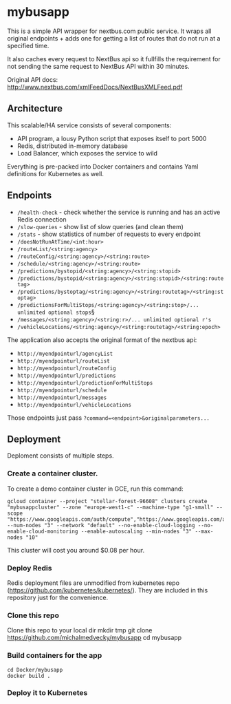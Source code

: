 # mybusapp

This is a simple API wrapper for nextbus.com public service. It wraps all original endpoints + adds one for getting a list of routes that do not run at a specified time.

It also caches every request to NextBus api so it fullfills the requirement for not sending the same request to NextBus API within 30 minutes.

Original API docs: http://www.nextbus.com/xmlFeedDocs/NextBusXMLFeed.pdf

## Architecture

This scalable/HA service consists of several components:
- API program, a lousy Python script that exposes itself to port 5000
- Redis, distributed in-memory database
- Load Balancer, which exposes the service to wild

Everything is pre-packed into Docker containers and contains Yaml definitions for Kubernetes as well.

## Endpoints

* `/health-check` - check whether the service is running and has an active Redis connection
* `/slow-queries` - show list of slow queries (and clean them)
* `/stats` - show statistics of number of requests to every endpoint
* `/doesNotRunAtTime/<int:hour>`
* `/routeList/<string:agency>`
* `/routeConfig/<string:agency>/<string:route>`
* `/schedule/<string:agency>/<string:route>`
* `/predictions/bystopid/<string:agency>/<string:stopid>`
* `/predictions/bystopid/<string:agency>/<string:stopid>/<string:routetag>`
* `/predictions/bystoptag/<string:agency>/<string:routetag>/<string:stoptag>`
* `/predictionsForMultiStops/<string:agency>/<string:stop>/... unlimited optional stops`§
* `/messages/<string:agency>/<string:r>/... unlimited optional r's`
* `/vehicleLocations/<string:agency>/<string:routetag>/<string:epoch>`
 
The application also accepts the original format of the nextbus api:

* `http://myendpointurl/agencyList`
* `http://myendpointurl/routeList`
* `http://myendpointurl/routeConfig`
* `http://myendpointurl/predictions`
* `http://myendpointurl/predictionForMultiStops`
* `http://myendpointurl/schedule`
* `http://myendpointurl/messages`
* `http://myendpointurl/vehicleLocations`

Those endpoints just pass `?command=<endpoint>&originalparameters...`

## Deployment

Deploment consists of multiple steps. 

### Create a container cluster.

To create a demo container cluster in GCE, run this command:

    gcloud container --project "stellar-forest-96608" clusters create "mybusappcluster" --zone "europe-west1-c" --machine-type "g1-small" --scope "https://www.googleapis.com/auth/compute","https://www.googleapis.com/auth/devstorage.read_only","https://www.googleapis.com/auth/logging.write","https://www.googleapis.com/auth/servicecontrol","https://www.googleapis.com/auth/service.management.readonly" --num-nodes "3" --network "default" --no-enable-cloud-logging --no-enable-cloud-monitoring --enable-autoscaling --min-nodes "3" --max-nodes "10"

This cluster will cost you around $0.08 per hour.

### Deploy Redis 

Redis deployment files are unmodified from kubernetes repo (https://github.com/kubernetes/kubernetes/). They are included in this repository just for the convenience.

    
### Clone this repo

Clone this repo to your local dir
    mkdir tmp
    git clone https://github.com/michalmedvecky/mybusapp
    cd mybusapp
 
### Build containers for the app
    cd Docker/mybusapp
    docker build .

### Deploy it to Kubernetes

